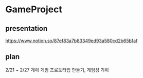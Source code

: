 # GameProject
## presentation
https://www.notion.so/87ef83a7b83349ed93a580cd2b65b1af
## plan
2/21 ~ 2/27 계획 게임 프로토타입 만들기, 게임성 기획
